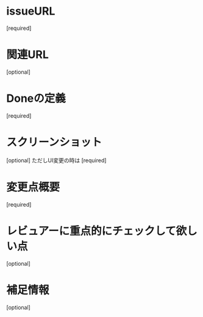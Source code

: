 # issueURL
[required]

# 関連URL
[optional]

# Doneの定義
[required]

# スクリーンショット
[optional] ただしUI変更の時は [required]

# 変更点概要
[required]

# レビュアーに重点的にチェックして欲しい点
[optional]

# 補足情報
[optional]
